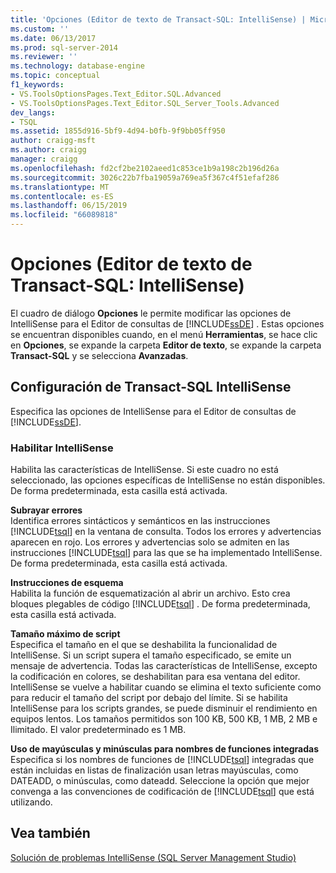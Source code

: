 ```yaml
---
title: 'Opciones (Editor de texto de Transact-SQL: IntelliSense) | Microsoft Docs'
ms.custom: ''
ms.date: 06/13/2017
ms.prod: sql-server-2014
ms.reviewer: ''
ms.technology: database-engine
ms.topic: conceptual
f1_keywords:
- VS.ToolsOptionsPages.Text_Editor.SQL.Advanced
- VS.ToolsOptionsPages.Text_Editor.SQL_Server_Tools.Advanced
dev_langs:
- TSQL
ms.assetid: 1855d916-5bf9-4d94-b0fb-9f9bb05ff950
author: craigg-msft
ms.author: craigg
manager: craigg
ms.openlocfilehash: fd2cf2be2102aeed1c853ce1b9a198c2b196d26a
ms.sourcegitcommit: 3026c22b7fba19059a769ea5f367c4f51efaf286
ms.translationtype: MT
ms.contentlocale: es-ES
ms.lasthandoff: 06/15/2019
ms.locfileid: "66089818"
---
```

# <a name="options-text-editor-transact-sql-intellisense"></a>Opciones (Editor de texto de Transact-SQL: IntelliSense)
  El cuadro de diálogo **Opciones** le permite modificar las opciones de IntelliSense para el Editor de consultas de [!INCLUDE[ssDE](../includes/ssde-md.md)] . Estas opciones se encuentran disponibles cuando, en el menú **Herramientas**, se hace clic en **Opciones**, se expande la carpeta **Editor de texto**, se expande la carpeta **Transact-SQL** y se selecciona **Avanzadas**.  
  
## <a name="transact-sql-intellisense-settings"></a>Configuración de Transact-SQL IntelliSense  
 Especifica las opciones de IntelliSense para el Editor de consultas de [!INCLUDE[ssDE](../includes/ssde-md.md)].  
  
### <a name="enable-intellisense"></a>Habilitar IntelliSense  
 Habilita las características de IntelliSense. Si este cuadro no está seleccionado, las opciones específicas de IntelliSense no están disponibles. De forma predeterminada, esta casilla está activada.  
  
 **Subrayar errores**  
 Identifica errores sintácticos y semánticos en las instrucciones [!INCLUDE[tsql](../includes/tsql-md.md)] en la ventana de consulta. Todos los errores y advertencias aparecen en rojo. Los errores y advertencias solo se admiten en las instrucciones [!INCLUDE[tsql](../includes/tsql-md.md)] para las que se ha implementado IntelliSense. De forma predeterminada, esta casilla está activada.  
  
 **Instrucciones de esquema**  
 Habilita la función de esquematización al abrir un archivo. Esto crea bloques plegables de código [!INCLUDE[tsql](../includes/tsql-md.md)] . De forma predeterminada, esta casilla está activada.  
  
 **Tamaño máximo de script**  
 Especifica el tamaño en el que se deshabilita la funcionalidad de IntelliSense. Si un script supera el tamaño especificado, se emite un mensaje de advertencia. Todas las características de IntelliSense, excepto la codificación en colores, se deshabilitan para esa ventana del editor. IntelliSense se vuelve a habilitar cuando se elimina el texto suficiente como para reducir el tamaño del script por debajo del límite. Si se habilita IntelliSense para los scripts grandes, se puede disminuir el rendimiento en equipos lentos. Los tamaños permitidos son 100 KB, 500 KB, 1 MB, 2 MB e Ilimitado. El valor predeterminado es 1 MB.  
  
 **Uso de mayúsculas y minúsculas para nombres de funciones integradas**  
 Especifica si los nombres de funciones de [!INCLUDE[tsql](../includes/tsql-md.md)] integradas que están incluidas en listas de finalización usan letras mayúsculas, como DATEADD, o minúsculas, como dateadd. Seleccione la opción que mejor convenga a las convenciones de codificación de [!INCLUDE[tsql](../includes/tsql-md.md)] que está utilizando.  
  
## <a name="see-also"></a>Vea también  
 [Solución de problemas IntelliSense &#40;SQL Server Management Studio&#41;](../relational-databases/scripting/troubleshooting-intellisense.md)  
  
  
